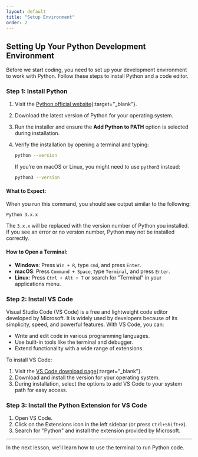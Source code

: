 ```yaml
---
layout: default
title: "Setup Environment"
order: 2
---
```


## Setting Up Your Python Development Environment

Before we start coding, you need to set up your development environment to work with Python. Follow these steps to install Python and a code editor.

### Step 1: Install Python

1. Visit the [Python official website](https://www.python.org/downloads/){:target="_blank"}.
2. Download the latest version of Python for your operating system.
3. Run the installer and ensure the **Add Python to PATH** option is selected during installation.
4. Verify the installation by opening a terminal and typing:

   ```bash
   python --version
   ```

   If you’re on macOS or Linux, you might need to use `python3` instead:

   ```bash
   python3 --version
   ```

#### What to Expect:
When you run this command, you should see output similar to the following:

```plaintext
Python 3.x.x
```

The `3.x.x` will be replaced with the version number of Python you installed. If you see an error or no version number, Python may not be installed correctly.

#### How to Open a Terminal:
- **Windows**: Press `Win + R`, type `cmd`, and press `Enter`.
- **macOS**: Press `Command + Space`, type `Terminal`, and press `Enter`.
- **Linux**: Press `Ctrl + Alt + T` or search for "Terminal" in your applications menu.

### Step 2: Install VS Code

Visual Studio Code (VS Code) is a free and lightweight code editor developed by Microsoft. It is widely used by developers because of its simplicity, speed, and powerful features. With VS Code, you can:

- Write and edit code in various programming languages.
- Use built-in tools like the terminal and debugger.
- Extend functionality with a wide range of extensions.

To install VS Code:

1. Visit the [VS Code download page](https://code.visualstudio.com/){:target="_blank"}.
2. Download and install the version for your operating system.
3. During installation, select the options to add VS Code to your system path for easy access.

### Step 3: Install the Python Extension for VS Code

1. Open VS Code.
2. Click on the Extensions icon in the left sidebar (or press `Ctrl+Shift+X`).
3. Search for "Python" and install the extension provided by Microsoft.

---

In the next lesson, we’ll learn how to use the terminal to run Python code.
